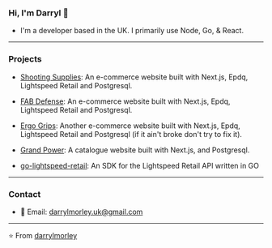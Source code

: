 ### Hi, I'm Darryl 👋

- I'm a developer based in the UK. I primarily use Node, Go, & React.
---

### Projects

- [Shooting Supplies](https://www.shootingsuppliesltd.co.uk): An e-commerce website built with Next.js, Epdq, Lightspeed Retail and Postgresql.
- [FAB Defense](https://www.fabdefense.co.uk): An e-commerce website built with Next.js, Epdq, Lightspeed Retail and Postgresql.
- [Ergo Grips](https://www.ergogrips.co.uk): Another e-commerce website built with Next.js, Epdq, Lightspeed Retail and Postgresql (if it ain't broke don't try to fix it).
- [Grand Power](https://www.grandpower.co.uk): A catalogue website built with Next.js, and Postgresql.

- [go-lightspeed-retail](https://github.com/darrylmorley/go-lightspeed-retail): An SDK for the Lightspeed Retail API written in GO
---
### Contact

- 📧 Email: darrylmorley.uk@gmail.com
---
⭐️ From [darrylmorley](https://github.com/darrylmorley)
